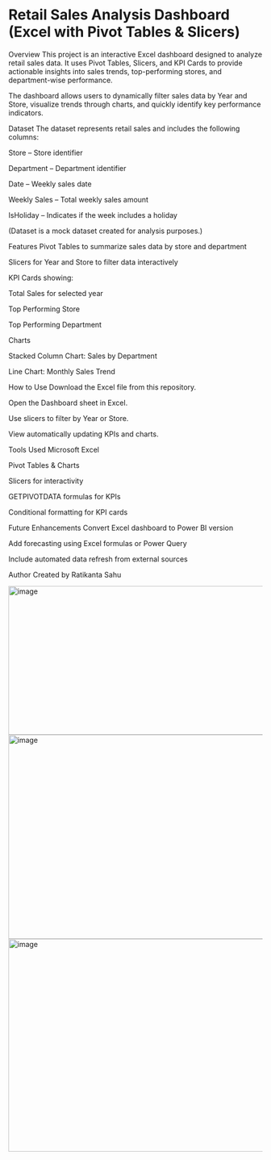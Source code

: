 # Retail Sales Analysis Dashboard (Excel with Pivot Tables & Slicers)

Overview
This project is an interactive Excel dashboard designed to analyze retail sales data. It uses Pivot Tables, Slicers, and KPI Cards to provide actionable insights into sales trends, top-performing stores, and department-wise performance.

The dashboard allows users to dynamically filter sales data by Year and Store, visualize trends through charts, and quickly identify key performance indicators.

Dataset
The dataset represents retail sales and includes the following columns:

Store – Store identifier

Department – Department identifier

Date – Weekly sales date

Weekly Sales – Total weekly sales amount

IsHoliday – Indicates if the week includes a holiday

(Dataset is a mock dataset created for analysis purposes.)

Features
Pivot Tables to summarize sales data by store and department

Slicers for Year and Store to filter data interactively

KPI Cards showing:

Total Sales for selected year

Top Performing Store

Top Performing Department

Charts

Stacked Column Chart: Sales by Department

Line Chart: Monthly Sales Trend

How to Use
Download the Excel file from this repository.

Open the Dashboard sheet in Excel.

Use slicers to filter by Year or Store.

View automatically updating KPIs and charts.

Tools Used
Microsoft Excel

Pivot Tables & Charts

Slicers for interactivity

GETPIVOTDATA formulas for KPIs

Conditional formatting for KPI cards

Future Enhancements
Convert Excel dashboard to Power BI version

Add forecasting using Excel formulas or Power Query

Include automated data refresh from external sources

Author
Created by Ratikanta Sahu



<img width="1708" height="295" alt="image" src="https://github.com/user-attachments/assets/1883394e-a8d8-45e7-8da0-0b35092e16d7" />
<img width="1679" height="405" alt="image" src="https://github.com/user-attachments/assets/e7541aae-0fcd-446f-aeaa-024009d93216" />
<img width="1673" height="422" alt="image" src="https://github.com/user-attachments/assets/6db639c9-f1da-46b8-963d-dc5ab25fd5cc" />

